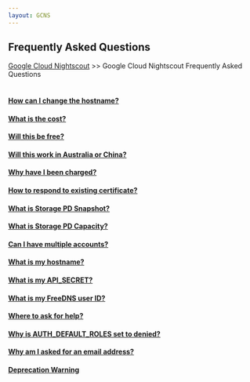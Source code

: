 ```yaml
---
layout: GCNS
---
```


## Frequently Asked Questions  
[Google Cloud Nightscout](../GoogleCloud.md) >> Google Cloud Nightscout Frequently Asked Questions  
<br/>  
  
#### [How can I change the hostname?](../ChangeHostname.md)
#### [What is the cost?](../NS_FreeTier.md)
#### [Will this be free?](../NS_FreeTier.md)
#### [Will this work in Australia or China?](../AustraliaChina.md)
#### [Why have I been charged?](../NS_FreeTier.md)
#### [How to respond to existing certificate?](../ExistingCertificate.md)
#### [What is Storage PD Snapshot?](../SnapshotCost.md)
#### [What is Storage PD Capacity?](../StoragePDCap.md)
#### [Can I have multiple accounts?](../MultipleAccounts.md)
#### [What is my hostname?](../Hostname.md)
#### [What is my API_SECRET?](../Hostname.md)
#### [What is my FreeDNS user ID?](../FreeDNS_userID.md)
#### [Where to ask for help?](../GCNS_Support.md)
#### [Why is AUTH_DEFAULT_ROLES set to denied?](../Why_Denied_Auth.md)
#### [Why am I asked for an email address?](../GC_WhyEmail.md)
#### [Deprecation Warning](../GC_DeprecationWarning.md)
  
  
